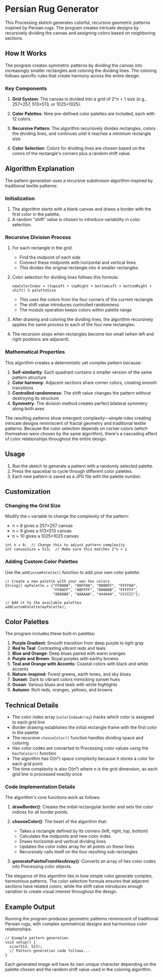 # Persian Rug Generator

This Processing sketch generates colorful, recursive geometric patterns inspired by Persian rugs. The program creates intricate designs by recursively dividing the canvas and assigning colors based on neighboring sections.

## How It Works

The program creates symmetric patterns by dividing the canvas into increasingly smaller rectangles and coloring the dividing lines. The coloring follows specific rules that create harmony across the entire design.

### Key Components

1. **Grid System**: The canvas is divided into a grid of 2^n + 1 size (e.g., 257×257, 513×513, or 1025×1025).

2. **Color Palettes**: Nine pre-defined color palettes are included, each with 12 colors.

3. **Recursive Pattern**: The algorithm recursively divides rectangles, colors the dividing lines, and continues until it reaches a minimum rectangle size.

4. **Color Selection**: Colors for dividing lines are chosen based on the colors of the rectangle's corners plus a random shift value.

## Algorithm Explanation

The pattern generation uses a recursive subdivision algorithm inspired by traditional textile patterns:

### Initialization
1. The algorithm starts with a blank canvas and draws a border with the first color in the palette.
2. A random "shift" value is chosen to introduce variability in color selection.

### Recursive Division Process
1. For each rectangle in the grid:
   - Find the midpoint of each side
   - Connect these midpoints with horizontal and vertical lines
   - This divides the original rectangle into 4 smaller rectangles

2. Color selection for dividing lines follows this formula:
   ```
   newColorIndex = (topLeft + topRight + bottomLeft + bottomRight + shift) % paletteSize
   ```
   - This uses the colors from the four corners of the current rectangle
   - The shift value introduces controlled randomness
   - The modulo operation keeps colors within palette range

3. After drawing and coloring the dividing lines, the algorithm recursively applies the same process to each of the four new rectangles.

4. The recursion stops when rectangles become too small (when left and right positions are adjacent).

### Mathematical Properties

This algorithm creates a deterministic yet complex pattern because:

1. **Self-similarity**: Each quadrant contains a smaller version of the same pattern structure
2. **Color harmony**: Adjacent sections share corner colors, creating smooth transitions
3. **Controlled randomness**: The shift value changes the pattern without destroying its structure
4. **Symmetry**: The division method creates perfect bilateral symmetry along both axes

The resulting patterns show emergent complexity—simple rules creating intricate designs reminiscent of fractal geometry and traditional textile patterns. Because the color selection depends on corner colors (which themselves were chosen by the same algorithm), there's a cascading effect of color relationships throughout the entire design.

## Usage

1. Run the sketch to generate a pattern with a randomly selected palette.
2. Press the spacebar to cycle through different color palettes.
3. Each new pattern is saved as a JPG file with the palette number.

## Customization

### Changing the Grid Size

Modify the `n` variable to change the complexity of the pattern:
- n = 8 gives a 257×257 canvas
- n = 9 gives a 513×513 canvas 
- n = 10 gives a 1025×1025 canvas

```processing
int n = 9;  // Change this to adjust pattern complexity
int canvasSize = 513;  // Make sure this matches 2^n + 1
```

### Adding Custom Color Palettes

Use the `addCustomPalette()` function to add your own color palette:

```processing
// Create a new palette with your own hex colors
String[] myPalette = {"FF0000", "00FF00", "0000FF", "FFFF00", 
                      "FF00FF", "00FFFF", "000000", "FFFFFF",
                      "888888", "AAAAAA", "444444", "CCCCCC"};
                      
// Add it to the available palettes
addCustomPalette(myPalette);
```

## Color Palettes

The program includes these built-in palettes:

1. **Purple Gradient**: Smooth transition from deep purple to light gray
2. **Red to Teal**: Contrasting vibrant reds and teals
3. **Blue and Orange**: Deep blues paired with warm oranges
4. **Purple and Brown**: Royal purples with earthy browns
5. **Teal and Orange with Accents**: Coastal colors with black and white accents
6. **Nature-inspired**: Forest greens, earth tones, and sky blues
7. **Sunset**: Dark to vibrant colors mimicking sunset hues
8. **Ocean**: Various blues and teals with white highlights
9. **Autumn**: Rich reds, oranges, yellows, and browns

## Technical Details

- The color index array (`colorIndexArray`) tracks which color is assigned to each grid line
- Border drawing establishes the initial rectangle frame with the first color in the palette
- The recursive `chooseColor()` function handles dividing space and coloring
- Hex color codes are converted to Processing color values using the `hexToColor()` function
- The algorithm has O(n²) space complexity because it stores a color for each grid point
- The time complexity is also O(n²) where n is the grid dimension, as each grid line is processed exactly once

### Code Implementation Details

The algorithm's core functions work as follows:

1. **drawBorder()**: Creates the initial rectangular border and sets the color indices for all border points.

2. **chooseColor()**: The heart of the algorithm that:
   - Takes a rectangle defined by its corners (left, right, top, bottom)
   - Calculates the midpoints and new color index
   - Draws horizontal and vertical dividing lines
   - Updates the color index array for all points on these lines
   - Recursively calls itself on the four resulting sub-rectangles

3. **generatePaletteFromHexArray()**: Converts an array of hex color codes into Processing color objects.

The elegance of this algorithm lies in how simple rules generate complex, harmonious patterns. The color selection formula ensures that adjacent sections have related colors, while the shift value introduces enough variation to create visual interest throughout the design.

## Example Output

Running the program produces geometric patterns reminiscent of traditional Persian rugs, with complex symmetrical designs and harmonious color relationships.

```
// Example pattern generation
void setup() {
  size(513, 513);
  // Pattern generation code follows...
}
```

Each generated image will have its own unique character depending on the palette chosen and the random shift value used in the coloring algorithm.
